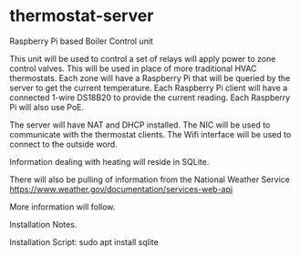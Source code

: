 # thermostat-server
Raspberry Pi based Boiler Control unit

This unit will be used to control a set of relays will apply power to zone control valves.
This will be used in place of more traditional HVAC thermostats.
Each zone will have a Raspberry Pi that will be queried by the server to get the current temperature.
Each Raspberry Pi client will have a connected 1-wire DS18B20 to provide the current reading.
Each Raspberry Pi will also use PoE.



The server will have NAT and DHCP installed. The NIC will be used to communicate with the thermostat clients.
The Wifi interface will be used to connect to the outside word.

Information dealing with heating will reside in SQLite.


There will also be pulling of information from the National Weather Service
https://www.weather.gov/documentation/services-web-api

More information will follow.

Installation Notes.

Installation Script:
sudo apt install sqlite
